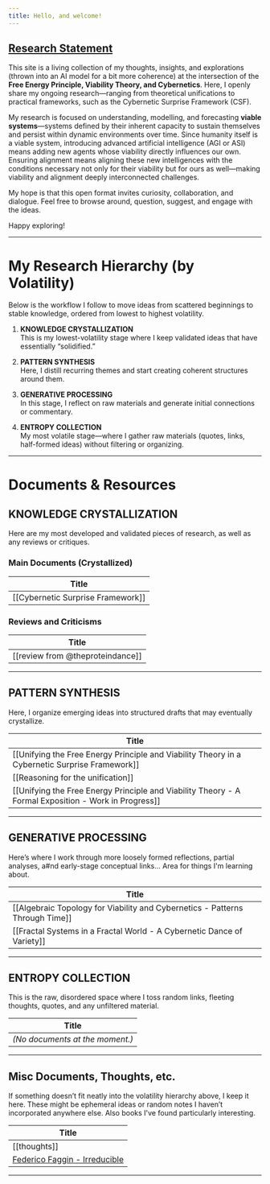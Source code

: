 ```yaml
---
title: Hello, and welcome!
---
```

[Research Statement](https://github.com/3lemenoP/Research) 
---

This site is a living collection of my thoughts, insights, and explorations (thrown into an AI model for a bit more coherence) at the intersection of the **Free Energy Principle, Viability Theory, and Cybernetics**. Here, I openly share my ongoing research—ranging from theoretical unifications to practical frameworks, such as the Cybernetic Surprise Framework (CSF).

My research is focused on understanding, modelling, and forecasting **viable systems**—systems defined by their inherent capacity to sustain themselves and persist within dynamic environments over time. Since humanity itself is a viable system, introducing advanced artificial intelligence (AGI or ASI) means adding new agents whose viability directly influences our own. Ensuring alignment means aligning these new intelligences with the conditions necessary not only for their viability but for ours as well—making viability and alignment deeply interconnected challenges.

My hope is that this open format invites curiosity, collaboration, and dialogue. Feel free to browse around, question, suggest, and engage with the ideas.

Happy exploring!

---

# My Research Hierarchy (by Volatility)

Below is the workflow I follow to move ideas from scattered beginnings to stable knowledge, ordered from lowest to highest volatility.

1. **KNOWLEDGE CRYSTALLIZATION**  
   This is my lowest-volatility stage where I keep validated ideas that have essentially “solidified.”  

2. **PATTERN SYNTHESIS**  
   Here, I distill recurring themes and start creating coherent structures around them.

3. **GENERATIVE PROCESSING**  
   In this stage, I reflect on raw materials and generate initial connections or commentary.

4. **ENTROPY COLLECTION**  
   My most volatile stage—where I gather raw materials (quotes, links, half-formed ideas) without filtering or organizing.

---

# Documents & Resources

## KNOWLEDGE CRYSTALLIZATION
Here are my most developed and validated pieces of research, as well as any reviews or critiques.

### Main Documents (Crystallized)

| Title                             |
| --------------------------------- |
| [[Cybernetic Surprise Framework]] |

### Reviews and Criticisms

| Title                            |
| -------------------------------- |
| [[review from @theproteindance]] |

---

## PATTERN SYNTHESIS
Here, I organize emerging ideas into structured drafts that may eventually crystallize.

| Title                                                                                                |
| ---------------------------------------------------------------------------------------------------- |
| [[Unifying the Free Energy Principle and Viability Theory in a Cybernetic Surprise Framework]]       |
| [[Reasoning for the unification]]                                                                    |
| [[Unifying the Free Energy Principle and Viability Theory - A Formal Exposition - Work in Progress]] |

---

## GENERATIVE PROCESSING
Here’s where I work through more loosely formed reflections, partial analyses, a#nd early-stage conceptual links... Area for things I'm learning about. 

| Title                                                                        |
| ---------------------------------------------------------------------------- |
| [[Algebraic Topology for Viability and Cybernetics - Patterns Through Time]] |
| [[Fractal Systems in a Fractal World - A Cybernetic Dance of Variety]]       |

---

## ENTROPY COLLECTION
This is the raw, disordered space where I toss random links, fleeting thoughts, quotes, and any unfiltered material.

| Title                               |
|-------------------------------------|
| *(No documents at the moment.)*     |

---

## Misc Documents, Thoughts, etc.
If something doesn’t fit neatly into the volatility hierarchy above, I keep it here. These might be ephemeral ideas or random notes I haven’t incorporated anywhere else. Also books I've found particularly interesting. 

| Title                                                                                                                                           |
| ----------------------------------------------------------------------------------------------------------------------------------------------- |
| [[thoughts]]                                                                                                                                    |
| [Federico Faggin - Irreducible](https://books.google.co.uk/books/about/Irreducible.html?id=LTsFEQAAQBAJ&source=kp_book_description&redir_esc=y) |

---

